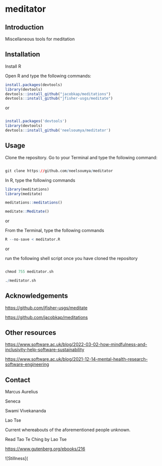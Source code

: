 # meditator

## Introduction

Miscellaneous tools for meditation


## Installation

Install R

Open R and type the following commands:

```r
install.packages(devtools)
library(devtools)
devtools::install_github("jacobkap/meditations")
devtools::install_github("jfisher-usgs/meditate")
```

or

```r

install.packages('devtools')
library(devtools)
devtools::install_github('neelsoumya/meditator')

```

## Usage

Clone the repository. Go to your Terminal and type the following command:

```r

git clone https://github.com/neelsoumya/meditator

```

In R, type the following commands

```r
library(meditations)
library(meditate)

meditations::meditations()

meditate::Meditate()

```

or

From the Terminal, type the following commands

```r
R --no-save < meditator.R

```

or

run the following shell script once you have cloned the repository

```r

chmod 755 meditator.sh

./meditator.sh

```

## Acknowledgements

https://github.com/jfisher-usgs/meditate

https://github.com/jacobkap/meditations

## Other resources

https://www.software.ac.uk/blog/2022-03-02-how-mindfulness-and-inclusivity-help-software-sustainability

https://www.software.ac.uk/blog/2021-12-14-mental-health-research-software-engineering


## Contact

Marcus Aurelius

Seneca

Swami Vivekananda

Lao Tse

Current whereabouts of the aforementioned people unknown.

Read Tao Te Ching by Lao Tse

https://www.gutenberg.org/ebooks/216

![Stillness](



